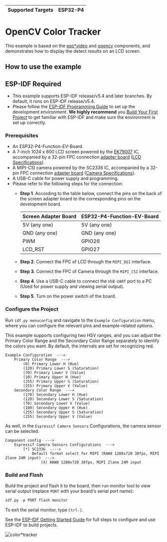 | Supported Targets | ESP32-P4 |
| ----------------- | -------- |

# OpenCV Color Tracker

This example is based on the [esp*video](https://components.espressif.com/components/espressif/esp*video/) and [opencv](https://components.espressif.com/components/espressif/opencv/) components, and demonstrates how to display the detect results on an LCD screen.

## How to use the example

## ESP-IDF Required

- This example supports ESP-IDF release/v5.4 and later branches. By default, it runs on ESP-IDF release/v5.4.
- Please follow the [ESP-IDF Programming Guide](https://docs.espressif.com/projects/esp-idf/en/latest/esp32p4/get-started/index.html) to set up the development environment. **We highly recommend** you [Build Your First Project](https://docs.espressif.com/projects/esp-idf/en/latest/esp32p4/get-started/index.html#build-your-first-project) to get familiar with ESP-IDF and make sure the environment is set up correctly.


### Prerequisites

* An ESP32-P4-Function-EV-Board.
* A 7-inch 1024 x 600 LCD screen powered by the [EK79007](https://dl.espressif.com/dl/schematics/display*driver*chip*EK79007AD*datasheet.pdf) IC, accompanied by a 32-pin FPC connection [adapter board](https://dl.espressif.com/dl/schematics/esp32-p4-function-ev-board-lcd-subboard-schematics.pdf) ([LCD Specifications](https://dl.espressif.com/dl/schematics/display_datasheet.pdf)).
* A MIPI-CSI camera powered by the SC2336 IC, accompanied by a 32-pin FPC connection [adapter board](https://dl.espressif.com/dl/schematics/esp32-p4-function-ev-board-camera-subboard-schematics.pdf) ([Camera Specifications](https://dl.espressif.com/dl/schematics/camera_datasheet.pdf)).
* A USB-C cable for power supply and programming.
* Please refer to the following steps for the connection:
    * **Step 1**. According to the table below, connect the pins on the back of the screen adapter board to the corresponding pins on the development board.

        | Screen Adapter Board | ESP32-P4-Function-EV-Board |
        | -------------------- | -------------------------- |
        | 5V (any one)         | 5V (any one)               |
        | GND (any one)        | GND (any one)              |
        | PWM                  | GPIO26                     |
        | LCD_RST              | GPIO27                     |

    * **Step 2**. Connect the FPC of LCD through the `MIPI_DSI` interface.
    * **Step 3**. Connect the FPC of Camera through the `MIPI_CSI` interface.
    * **Step 4**. Use a USB-C cable to connect the `USB-UART` port to a PC (Used for power supply and viewing serial output).
    * **Step 5**. Turn on the power switch of the board.

### Configure the Project

Run `idf.py menuconfig` and navigate to the `Example Configuration` menu, where you can configure the relevant pins and example-related options.

This example supports configuring two HSV ranges, and you can adjust the Primary Color Range and the Secondary Color Range separately to identify the colors you want. By default, the intervals are set for recognizing red.

```
Example Configuration  --->
    Primary Color Range  --->
        (0) Primary Lower H (Hue)
        (120) Primary Lower S (Saturation)
        (70) Primary Lower V (Value)
        (10) Primary Upper H (Hue)
        (255) Primary Upper S (Saturation)
        (255) Primary Upper V (Value)
    Secondary Color Range  --->
        (170) Secondary Lower H (Hue)
        (120) Secondary Lower S (Saturation)
        (70) Secondary Lower V (Value)
        (180) Secondary Upper H (Hue)
        (255) Secondary Upper S (Saturation)
        (255) Secondary Upper V (Value)
```

As well, in the `Espressif Camera Sensors` Configurations, the camera sensor can be selected.

```
Component config  --->
    Espressif Camera Sensors Configurations  --->
        [*] SC2336  ---->
            Default format select for MIPI (RAW8 1280x720 30fps, MIPI 2lane 24M input)  --->
                (X) RAW8 1280x720 30fps, MIPI 2lane 24M input
```

### Build and Flash

Build the project and flash it to the board, then run monitor tool to view serial output (replace `PORT` with your board's serial port name):

```c
idf.py -p PORT flash monitor
```

To exit the serial monitor, type ``Ctrl-]``.

See the [ESP-IDF Getting Started Guide](https://docs.espressif.com/projects/esp-idf/en/latest/get-started/index.html) for full steps to configure and use ESP-IDF to build projects.

![color*tracker](https://dl.espressif.com/AE/esp-iot-solution/cv*color_tracker.gif)
